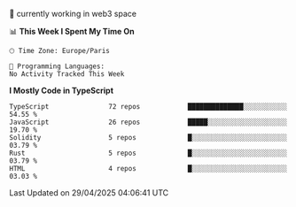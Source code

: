 🔭 currently working in web3 space

<!--START_SECTION:waka-->
📊 **This Week I Spent My Time On** 

```text
🕑︎ Time Zone: Europe/Paris

💬 Programming Languages: 
No Activity Tracked This Week
```

**I Mostly Code in TypeScript** 

```text
TypeScript               72 repos            ██████████████░░░░░░░░░░░   54.55 % 
JavaScript               26 repos            █████░░░░░░░░░░░░░░░░░░░░   19.70 % 
Solidity                 5 repos             █░░░░░░░░░░░░░░░░░░░░░░░░   03.79 % 
Rust                     5 repos             █░░░░░░░░░░░░░░░░░░░░░░░░   03.79 % 
HTML                     4 repos             █░░░░░░░░░░░░░░░░░░░░░░░░   03.03 % 
```




 Last Updated on 29/04/2025 04:06:41 UTC
<!--END_SECTION:waka-->
